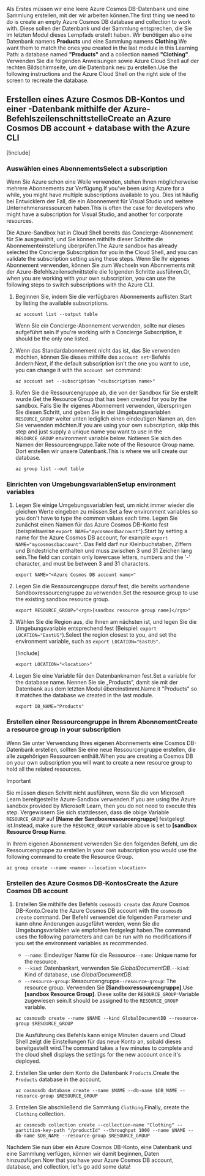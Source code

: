 <span data-ttu-id="62ee5-101">Als Erstes müssen wir eine leere Azure Cosmos DB-Datenbank und eine Sammlung erstellen, mit der wir arbeiten können.</span><span class="sxs-lookup"><span data-stu-id="62ee5-101">The first thing we need to do is create an empty Azure Cosmos DB database and collection to work with.</span></span> <span data-ttu-id="62ee5-102">Diese sollen der Datenbank und der Sammlung entsprechen, die Sie im letzten Modul dieses Lernpfads erstellt haben. Wir benötigen also eine Datenbank namens **Products** und eine Sammlung namens **Clothing**.</span><span class="sxs-lookup"><span data-stu-id="62ee5-102">We want them to match the ones you created in the last module in this Learning Path: a database named **"Products"** and a collection named **"Clothing"**.</span></span> <span data-ttu-id="62ee5-103">Verwenden Sie die folgenden Anweisungen sowie Azure Cloud Shell auf der rechten Bildschirmseite, um die Datenbank neu zu erstellen.</span><span class="sxs-lookup"><span data-stu-id="62ee5-103">Use the following instructions and the Azure Cloud Shell on the right side of the screen to recreate the database.</span></span>

## <a name="create-an-azure-cosmos-db-account--database-with-the-azure-cli"></a><span data-ttu-id="62ee5-104">Erstellen eines Azure Cosmos DB-Kontos und einer -Datenbank mithilfe der Azure-Befehlszeilenschnittstelle</span><span class="sxs-lookup"><span data-stu-id="62ee5-104">Create an Azure Cosmos DB account + database with the Azure CLI</span></span>

[!include[](../../../includes/azure-sandbox-activate.md)]

### <a name="select-a-subscription"></a><span data-ttu-id="62ee5-105">Auswählen eines Abonnements</span><span class="sxs-lookup"><span data-stu-id="62ee5-105">Select a subscription</span></span>

<span data-ttu-id="62ee5-106">Wenn Sie Azure schon eine Weile verwenden, stehen Ihnen möglicherweise mehrere Abonnements zur Verfügung.</span><span class="sxs-lookup"><span data-stu-id="62ee5-106">If you've been using Azure for a while, you might have multiple subscriptions available to you.</span></span> <span data-ttu-id="62ee5-107">Dies ist häufig bei Entwicklern der Fall, die ein Abonnement für Visual Studio und weitere Unternehmensressourcen haben.</span><span class="sxs-lookup"><span data-stu-id="62ee5-107">This is often the case for developers who might have a subscription for Visual Studio, and another for corporate resources.</span></span>

<span data-ttu-id="62ee5-108">Die Azure-Sandbox hat in Cloud Shell bereits das Concierge-Abonnement für Sie ausgewählt, und Sie können mithilfe dieser Schritte die Abonnementeinstellung überprüfen.</span><span class="sxs-lookup"><span data-stu-id="62ee5-108">The Azure sandbox has already selected the Concierge Subscription for you in the Cloud Shell, and you can validate the subscription setting using these steps.</span></span> <span data-ttu-id="62ee5-109">Wenn Sie Ihr eigenes Abonnement verwenden, können Sie zum Wechseln von Abonnements mit der Azure-Befehlszeilenschnittstelle die folgenden Schritte ausführen.</span><span class="sxs-lookup"><span data-stu-id="62ee5-109">Or, when you are working with your own subscription, you can use the following steps to switch subscriptions with the Azure CLI.</span></span>

1. <span data-ttu-id="62ee5-110">Beginnen Sie, indem Sie die verfügbaren Abonnements auflisten.</span><span class="sxs-lookup"><span data-stu-id="62ee5-110">Start by listing the available subscriptions.</span></span>

    ```azurecli
    az account list --output table
    ```

   <span data-ttu-id="62ee5-111">Wenn Sie ein Concierge-Abonnement verwenden, sollte nur dieses aufgeführt sein.</span><span class="sxs-lookup"><span data-stu-id="62ee5-111">If you're working with a Concierge Subscription, it should be the only one listed.</span></span>

1. <span data-ttu-id="62ee5-112">Wenn das Standardabonnement nicht das ist, das Sie verwenden möchten, können Sie dieses mithilfe des `account set`-Befehls ändern:</span><span class="sxs-lookup"><span data-stu-id="62ee5-112">Next, if the default subscription isn't the one you want to use, you can change it with the `account set` command:</span></span>

    ```azurecli
    az account set --subscription "<subscription name>"
    ```
    
1. <span data-ttu-id="62ee5-113">Rufen Sie die Ressourcengruppe ab, die von der Sandbox für Sie erstellt wurde.</span><span class="sxs-lookup"><span data-stu-id="62ee5-113">Get the Resource Group that has been created for you by the sandbox.</span></span> <span data-ttu-id="62ee5-114">Falls Sie Ihr eigenes Abonnement verwenden, überspringen Sie diesen Schritt, und geben Sie in der Umgebungsvariablen `RESOURCE_GROUP` weiter unten lediglich einen eindeutigen Namen an, den Sie verwenden möchten.</span><span class="sxs-lookup"><span data-stu-id="62ee5-114">If you are using your own subscription, skip this step and just supply a unique name you want to use in the `RESOURCE_GROUP` environment variable below.</span></span> <span data-ttu-id="62ee5-115">Notieren Sie sich den Namen der Ressourcengruppe.</span><span class="sxs-lookup"><span data-stu-id="62ee5-115">Take note of the Resource Group name.</span></span> <span data-ttu-id="62ee5-116">Dort erstellen wir unsere Datenbank.</span><span class="sxs-lookup"><span data-stu-id="62ee5-116">This is where we will create our database.</span></span>

    ```azurecli
    az group list --out table
    ```
### <a name="setup-environment-variables"></a><span data-ttu-id="62ee5-117">Einrichten von Umgebungsvariablen</span><span class="sxs-lookup"><span data-stu-id="62ee5-117">Setup environment variables</span></span>

1. <span data-ttu-id="62ee5-118">Legen Sie einige Umgebungsvariablen fest, um nicht immer wieder die gleichen Werte eingeben zu müssen.</span><span class="sxs-lookup"><span data-stu-id="62ee5-118">Set a few environment variables so you don't have to type the common values each time.</span></span> <span data-ttu-id="62ee5-119">Legen Sie zunächst einen Namen für das Azure Cosmos DB-Konto fest (beispielsweise `export NAME="mycosmosdbaccount"`).</span><span class="sxs-lookup"><span data-stu-id="62ee5-119">Start by setting a name for the Azure Cosmos DB account, for example `export NAME="mycosmosdbaccount"`.</span></span> <span data-ttu-id="62ee5-120">Das Feld darf nur Kleinbuchstaben, Ziffern und Bindestriche enthalten und muss zwischen 3 und 31 Zeichen lang sein.</span><span class="sxs-lookup"><span data-stu-id="62ee5-120">The field can contain only lowercase letters, numbers and the '-' character, and must be between 3 and 31 characters.</span></span>

    ```azurecli
    export NAME="<Azure Cosmos DB account name>"
    ```

1. <span data-ttu-id="62ee5-121">Legen Sie die Ressourcengruppe darauf fest, die bereits vorhandene Sandboxressourcengruppe zu verwenden.</span><span class="sxs-lookup"><span data-stu-id="62ee5-121">Set the resource group to use the existing sandbox resource group.</span></span>

    ```azurecli
    export RESOURCE_GROUP="<rgn>[sandbox resource group name]</rgn>"
    ```

1. <span data-ttu-id="62ee5-122">Wählen Sie die Region aus, die Ihnen am nächsten ist, und legen Sie die Umgebungsvariable entsprechend fest (Beispiel: `export LOCATION="EastUS"`).</span><span class="sxs-lookup"><span data-stu-id="62ee5-122">Select the region closest to you, and set the environment variable, such as `export LOCATION="EastUS"`.</span></span>

    [!include[](../../../includes/azure-sandbox-regions-first-mention-note.md)]

    ```azurecli
    export LOCATION="<location>"
    ```

1. <span data-ttu-id="62ee5-123">Legen Sie eine Variable für den Datenbanknamen fest.</span><span class="sxs-lookup"><span data-stu-id="62ee5-123">Set a variable for the database name.</span></span> <span data-ttu-id="62ee5-124">Nennen Sie sie „Products“, damit sie mit der Datenbank aus dem letzten Modul übereinstimmt.</span><span class="sxs-lookup"><span data-stu-id="62ee5-124">Name it "Products" so it matches the database we created in the last module.</span></span>

    ```azurecli
    export DB_NAME="Products"
    ```

### <a name="create-a-resource-group-in-your-subscription"></a><span data-ttu-id="62ee5-125">Erstellen einer Ressourcengruppe in Ihrem Abonnement</span><span class="sxs-lookup"><span data-stu-id="62ee5-125">Create a resource group in your subscription</span></span>

<span data-ttu-id="62ee5-126">Wenn Sie unter Verwendung Ihres eigenen Abonnements eine Cosmos DB-Datenbank erstellen, sollten Sie eine neue Ressourcengruppe erstellen, die alle zugehörigen Ressourcen enthält.</span><span class="sxs-lookup"><span data-stu-id="62ee5-126">When you are creating a Cosmos DB on your own subscription you will want to create a new resource group to hold all the related resources.</span></span>

> [!IMPORTANT]
> <span data-ttu-id="62ee5-127">Sie müssen diesen Schritt nicht ausführen, wenn Sie die von Microsoft Learn bereitgestellte Azure-Sandbox verwenden.</span><span class="sxs-lookup"><span data-stu-id="62ee5-127">If you are using the Azure sandbox provided by Microsoft Learn, then you do not need to execute this step.</span></span> <span data-ttu-id="62ee5-128">Vergewissern Sie sich stattdessen, dass die obige Variable `RESOURCE_GROUP` auf **<rgn>[Name der Sandboxressourcengruppe]</rgn>** festgelegt ist.</span><span class="sxs-lookup"><span data-stu-id="62ee5-128">Instead, make sure the `RESOURCE_GROUP` variable above is set to **<rgn>[sandbox Resource Group Name</rgn>**.</span></span>

<span data-ttu-id="62ee5-129">In Ihrem eigenen Abonnement verwenden Sie den folgenden Befehl, um die Ressourcengruppe zu erstellen.</span><span class="sxs-lookup"><span data-stu-id="62ee5-129">In your own subscription you would use the following command to create the Resource Group.</span></span> 

```azurecli
az group create --name <name> --location <location>
```

### <a name="create-the-azure-cosmos-db-account"></a><span data-ttu-id="62ee5-130">Erstellen des Azure Cosmos DB-Kontos</span><span class="sxs-lookup"><span data-stu-id="62ee5-130">Create the Azure Cosmos DB account</span></span>

1. <span data-ttu-id="62ee5-131">Erstellen Sie mithilfe des Befehls `cosmosdb create` das Azure Cosmos DB-Konto.</span><span class="sxs-lookup"><span data-stu-id="62ee5-131">Create the Azure Cosmos DB account with the `cosmosdb create` command.</span></span> <span data-ttu-id="62ee5-132">Der Befehl verwendet die folgenden Parameter und kann ohne Änderungen ausgeführt werden, wenn Sie die Umgebungsvariablen wie empfohlen festgelegt haben.</span><span class="sxs-lookup"><span data-stu-id="62ee5-132">The command uses the following parameters and can be run with no modifications if you set the environment variables as recommended.</span></span>
    - <span data-ttu-id="62ee5-133">`--name`: Eindeutiger Name für die Ressource</span><span class="sxs-lookup"><span data-stu-id="62ee5-133">`--name`: Unique name for the resource.</span></span>
    - <span data-ttu-id="62ee5-134">`--kind`: Datenbankart, verwenden Sie _GlobalDocumentDB_.</span><span class="sxs-lookup"><span data-stu-id="62ee5-134">`--kind`: Kind of database, use _GlobalDocumentDB_.</span></span>
    - <span data-ttu-id="62ee5-135">`--resource-group`: Ressourcengruppe</span><span class="sxs-lookup"><span data-stu-id="62ee5-135">`--resource-group`: The resource group.</span></span> <span data-ttu-id="62ee5-136">Verwenden Sie **<rgn>[Sandboxressourcengruppe]</rgn>**.</span><span class="sxs-lookup"><span data-stu-id="62ee5-136">Use **<rgn>[sandbox Resource Group]</rgn>**.</span></span> <span data-ttu-id="62ee5-137">Diese sollte der `RESOURCE_GROUP`-Variable zugewiesen sein.</span><span class="sxs-lookup"><span data-stu-id="62ee5-137">It should be assigned to the `RESOURCE_GROUP` variable.</span></span>

    ```azurecli
    az cosmosdb create --name $NAME --kind GlobalDocumentDB --resource-group $RESOURCE_GROUP
    ```

    <span data-ttu-id="62ee5-138">Die Ausführung des Befehls kann einige Minuten dauern und Cloud Shell zeigt die Einstellungen für das neue Konto an, sobald dieses bereitgestellt wird.</span><span class="sxs-lookup"><span data-stu-id="62ee5-138">The command takes a few minutes to complete and the cloud shell displays the settings for the new account once it's deployed.</span></span>

1. <span data-ttu-id="62ee5-139">Erstellen Sie unter dem Konto die Datenbank `Products`.</span><span class="sxs-lookup"><span data-stu-id="62ee5-139">Create the `Products` database in the account.</span></span>

    ```azurecli
    az cosmosdb database create --name $NAME --db-name $DB_NAME --resource-group $RESOURCE_GROUP
    ```

1. <span data-ttu-id="62ee5-140">Erstellen Sie abschließend die Sammlung `Clothing`.</span><span class="sxs-lookup"><span data-stu-id="62ee5-140">Finally, create the `Clothing` collection.</span></span>

    ```azurecli
    az cosmosdb collection create --collection-name "Clothing" --partition-key-path "/productId" --throughput 1000 --name $NAME --db-name $DB_NAME --resource-group $RESOURCE_GROUP
    ```

<span data-ttu-id="62ee5-141">Nachdem Sie nun über ein Azure Cosmos DB-Konto, eine Datenbank und eine Sammlung verfügen, können wir damit beginnen, Daten hinzuzufügen.</span><span class="sxs-lookup"><span data-stu-id="62ee5-141">Now that you have your Azure Cosmos DB account, database, and collection, let's go add some data!</span></span>